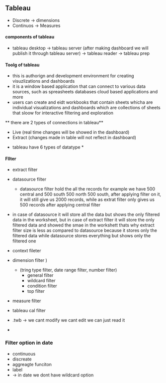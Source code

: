 ## Tableau
- Discrete -> dimensions
- Continuos -> Measures

#### components of tableau
- tableau desktop -> tableau server (after making dashboard we will publish it through tableau server) -> tableau reader -> tableau prep

#### Toolg of tableau
- this is authorign and development environment for creating visuzlizations and dashboards
- it is a window based application that can connect to various data sources, such as spreasheets databases cloud based applications and more
- users can create and eidt workbooks that contain sheets whicha are individual visualizations and dashboards which are collections of sheets that sloow for interactive filtering and exploration

** there are 2 types of connections in tableau**
- Live (real time changes will be showed in the dashboard)
- Extract (changes made in table will not reflect in dashboard)

* tableau have 6 types of datatype *
#### FIlter
- extract filter
- datasource filter
  - datasource filter hold the all the records for example we have 500 central and 500 south 500 north 500 south, after applying filter on it, it will still give us 2000 records, while as extrat filter only gives us 500 records after applying central filter

- in case of datasource it will store all the data but shows the only filtered data in the worksheet, but in case of extract filter it will store the only filtered data and showed the smae in the workshett thats why extract filter size is less as compared to datasource because it stores only the filtered data while datasource stores everything but shows only the filtered one

- context fileter
- dimension filter )
  - (tring type filter, date range filter, number filter)
    - general filter
    - wildcard filter
    - condition filter
    - top filter
- measure filter
- tableau cal filter

- .twb -> we cant modify we cant edit we can just read it
- 


### Filter option in date
- continuous
- discreate
- aggreagte funciton
- label
-  -> in date we dont have wildcard option
